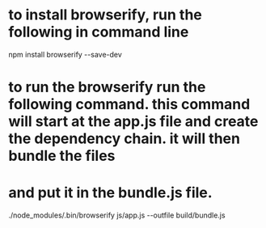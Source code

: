 # to install browserify, run the following in command line
npm install browserify --save-dev


# to run the browserify run the following command. this command will start at the app.js file and create the dependency chain. it will then bundle the files
# and put it in the bundle.js file. 
./node_modules/.bin/browserify js/app.js --outfile build/bundle.js